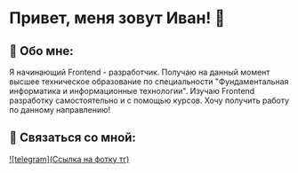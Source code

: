 # Привет, меня зовут Иван! 👋

## 🚀 Обо мне:
Я начинающий Frontend - разработчик.
Получаю на данный момент высшее техническое образование по специальности "Фундаментальная информатика и информационные технологии". 
Изучаю Frontend разработку самостоятельно и с помощью курсов.
Хочу получить работу по данному направлению!

## 🔗 Связаться со мной:
[![telegram](Ссылка на фотку тг)](https://t.me/Futtur1stt)

